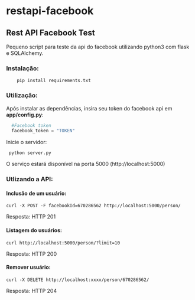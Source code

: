 # restapi-facebook
## Rest API Facebook Test

Pequeno script para teste da api do facebook utilizando python3 com flask e SQLAlchemy.

### Instalação:
```shell
    pip install requirements.txt
```
### Utilização:

  Após instalar as dependências, insira seu token do facebook api em
  **app/config.py**:

  ```python
    #Facebook token
    facebook_token = "TOKEN"
  ```

  Inicie o servidor:

  ```shell
   python server.py
  ```

O serviço estará disponível na porta 5000 (http://localhost:5000)

### Utlizando a API:

#### Inclusão de um usuário:

```shell
curl -X POST ­-F facebookId=670286562 http://localhost:5000/person/
```
Resposta: HTTP 201

#### Listagem do usuários:

```shell
curl http://localhost:5000/person/?limit=10
```
Resposta: HTTP 200

#### Remover usuário:

```shell
curl -X DELETE http://localhost:xxxx/person/670286562/
```

Resposta: HTTP 204
